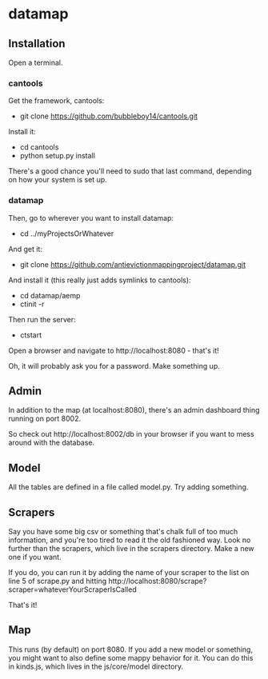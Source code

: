 # datamap

## Installation

Open a terminal.

### cantools

Get the framework, cantools:

  - git clone https://github.com/bubbleboy14/cantools.git

Install it:

  - cd cantools
  - python setup.py install

There's a good chance you'll need to sudo that last command, depending on how your system is set up.

### datamap

Then, go to wherever you want to install datamap:

  - cd ../myProjectsOrWhatever

And get it:

  - git clone https://github.com/antievictionmappingproject/datamap.git

And install it (this really just adds symlinks to cantools):

  - cd datamap/aemp
  - ctinit -r

Then run the server:

  - ctstart

Open a browser and navigate to http://localhost:8080 - that's it!

Oh, it will probably ask you for a password. Make something up.

## Admin

In addition to the map (at localhost:8080), there's an admin dashboard thing running on port 8002.

So check out http://localhost:8002/db in your browser if you want to mess around with the database.

## Model

All the tables are defined in a file called model.py. Try adding something.

## Scrapers

Say you have some big csv or something that's chalk full of too much information,
and you're too tired to read it the old fashioned way. Look no further than the
scrapers, which live in the scrapers directory. Make a new one if you want.

If you do, you can run it by adding the name of your scraper to the list on line
5 of scrape.py and hitting http://localhost:8080/scrape?scraper=whateverYourScraperIsCalled

That's it!

## Map

This runs (by default) on port 8080. If you add a new model or something, you might
want to also define some mappy behavior for it. You can do this in kinds.js, which
lives in the js/core/model directory.
